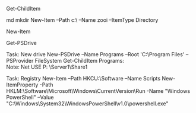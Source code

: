 
Get-ChildItem

md
mkdir
New-Item –Path c:\ –Name zooi –ItemType Directory

New-Item

Get-PSDrive


Task: New drive
New-PSDrive –Name Programs –Root 'C:\Program Files' –PSProvider FileSystem
Get-ChildItem Programs:\
Note: Net USE P: \\Server1\Share1

Task: Registry
New-Item –Path HKCU:\Software –Name Scripts
New-ItemProperty -Path HKLM:\Software\Microsoft\Windows\CurrentVersion\Run -Name
"Windows PowerShell" –Value
"C:\Windows\System32\WindowsPowerShell\v1.0\powershell.exe"



